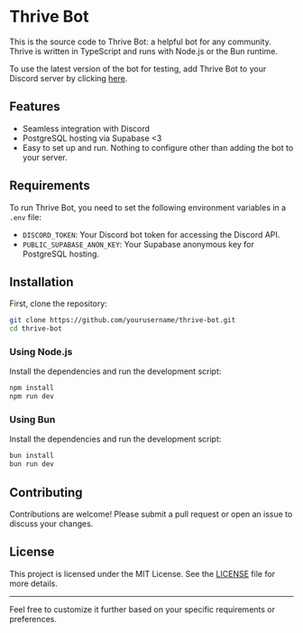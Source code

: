 # Thrive Bot

This is the source code to Thrive Bot: a helpful bot for any community. Thrive is written in TypeScript and runs with Node.js or the Bun runtime.

To use the latest version of the bot for testing, add Thrive Bot to your Discord server by clicking [here](https://discord.com/oauth2/authorize?client_id=1220895933563277332).

## Features

- Seamless integration with Discord
- PostgreSQL hosting via Supabase <3
- Easy to set up and run. Nothing to configure other than adding the bot to your server.

## Requirements

To run Thrive Bot, you need to set the following environment variables in a `.env` file:

- `DISCORD_TOKEN`: Your Discord bot token for accessing the Discord API.
- `PUBLIC_SUPABASE_ANON_KEY`: Your Supabase anonymous key for PostgreSQL hosting.

## Installation

First, clone the repository:

```sh
git clone https://github.com/yourusername/thrive-bot.git
cd thrive-bot
```

### Using Node.js

Install the dependencies and run the development script:

```sh
npm install
npm run dev
```

### Using Bun

Install the dependencies and run the development script:

```sh
bun install
bun run dev
```

## Contributing

Contributions are welcome! Please submit a pull request or open an issue to discuss your changes.

## License

This project is licensed under the MIT License. See the [LICENSE](LICENSE) file for more details.

---

Feel free to customize it further based on your specific requirements or preferences.